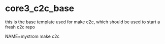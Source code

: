 # core3_c2c_base

this is the base template used for make c2c, which should be used to start a fresh c2c repo

NAME=mystrom make c2c 

